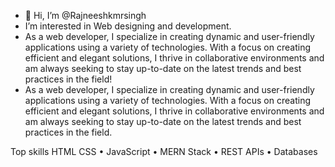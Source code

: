 - 👋 Hi, I’m @Rajneeshkmrsingh
- I’m interested in Web designing and development.
- As a web developer, I specialize in creating dynamic and user-friendly applications using a variety of technologies. With a focus on creating efficient and elegant solutions, I thrive in collaborative environments and am always seeking to stay up-to-date on the latest trends and best practices in the field!
- As a web developer, I specialize in creating dynamic and user-friendly applications using a variety of technologies. With a focus on creating efficient and elegant solutions, I thrive in collaborative environments and am always seeking to stay up-to-date on the latest trends and best practices in the field.

Top skills
HTML CSS • JavaScript • MERN Stack • REST APIs • Databases

<!---
Rajneeshkmrsingh/Rajneeshkmrsingh is a ✨ special ✨ repository because its `README.md` (this file) appears on your GitHub profile.
You can click the Preview link to take a look at your changes.
--->
